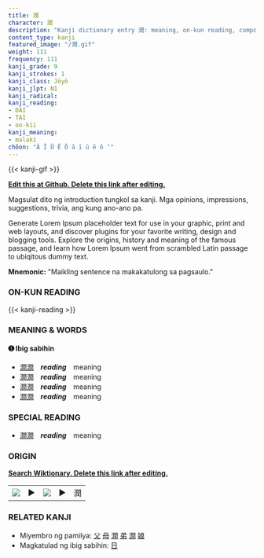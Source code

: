 ```yaml
---
title: 潤
character: 潤
description: "Kanji dictionary entry 潤: meaning, on-kun reading, compounds, origin, related kanji"
content_type: kanji
featured_image: "/潤.gif"
weight: 111
frequency: 111
kanji_grade: 9
kanji_strokes: 1
kanji_class: Jōyō
kanji_jlpt: N1
kanji_radical: 
kanji_reading: 
- DAI
- TAI
- oo-kii
kanji_meaning:
- malaki
chōon: "Ā Ī Ū Ē Ō ā ī ū ē ō ’"
---
```

[//]: # (Don't edit the line below. Kanji animated GIF code is automatically generated.)
{{< kanji-gif >}}

[//]: # (Edit below this line.)

**[Edit this at Github. Delete this link after editing.](https://github.com/tim0g/tim/tree/main/content/kanji/潤/index.md)**

Magsulat dito ng introduction tungkol sa kanji. Mga opinions, impressions, suggestions, trivia, ang kung ano-ano pa.

Generate Lorem Ipsum placeholder text for use in your graphic, print and web layouts, and discover plugins for your favorite writing, design and blogging tools. Explore the origins, history and meaning of the famous passage, and learn how Lorem Ipsum went from scrambled Latin passage to ubiqitous dummy text.
 
**Mnemonic:** "Maikling sentence na makakatulong sa pagsaulo."

### ON-KUN READING

[//]: # (Don't edit the line below. ON-KUN READING code is automatically generated.)
{{< kanji-reading >}}

### MEANING & WORDS

#### ➊ **Ibig sabihin**
  - [潤](../潤)[潤](../潤)　***reading***　meaning
  - [潤](../潤)[潤](../潤)　***reading***　meaning
  - [潤](../潤)[潤](../潤)　***reading***　meaning
  - [潤](../潤)[潤](../潤)　***reading***　meaning

### SPECIAL READING
  - [潤](../潤)[潤](../潤)　***reading***　meaning

### ORIGIN

**[Search Wiktionary. Delete this link after editing.](https://wiktionary.org/wiki/潤)**
<table class="kanji-table"><tr><td>
<img src="60px-潤-bronze.svg.png">
</td><td>▶</td><td>
<img src="60px-潤-oracle.svg.png">
</td><td>▶</td>
<td class="kanji-origin">潤</td>
</tr></table>

### RELATED KANJI
- Miyembro ng pamilya: [父](../父) [母](../母) [潤](../潤) [弟](../弟) [潤](../潤) [娘](../娘)
- Magkatulad ng ibig sabihin: [日](../日)
